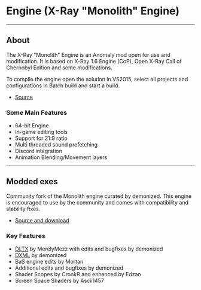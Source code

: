 # Engine (X-Ray "Monolith" Engine)

___

## About

The X-Ray "Monolith" Engine is an Anomaly mod open for use and modification. It is based on X-Ray 1.6 Engine (CoP), Open X-Ray Call of Chernobyl Edition and some modifications.

To compile the engine open the solution in VS2015, select all projects and configurations in Batch build and start a build.

- [Source](https://bitbucket.org/anomalymod/xray-monolith/)

### Some Main Features

- 64-bit Engine
- In-game editing tools
- Support for 21:9 ratio
- Multi threaded sound prefetching
- Discord integration
- Animation Blending/Movement layers

___

## Modded exes

Community fork of the Monolith engine curated by demonized. This engine is encouraged to use by the community and comes with compatibility and stability fixes.

- [Source and download](https://github.com/themrdemonized/xray-monolith)

### Key Features

- [DLTX](../addons/dltx.md) by MerelyMezz with edits and bugfixes by demonized
- [DXML](../addons/dxml.md) by demonized
- BaS engine edits by Mortan
- Additional edits and bugfixes by demonized
- Shader Scopes by CrookR and enhanced by Edzan
- Screen Space Shaders by Ascii1457
